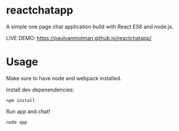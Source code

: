 # reactchatapp
A simple one page chat application build with React ES6 and node.js.

LIVE DEMO: https://paulvanmotman.github.io/reactchatapp/

# Usage

Make sure to have node and webpack installed.

Install dev depenendencies:

```shell
npm install
```

Run app and chat!

```shell
node app
```

